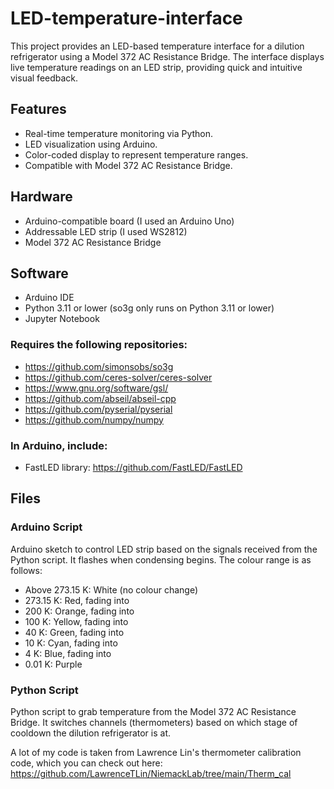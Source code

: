 # LED-temperature-interface
This project provides an LED-based temperature interface for a dilution refrigerator using a Model 372 AC Resistance Bridge. The interface displays live temperature readings on an LED strip, providing quick and intuitive visual feedback.

## Features
- Real-time temperature monitoring via Python.  
- LED visualization using Arduino.  
- Color-coded display to represent temperature ranges.  
- Compatible with Model 372 AC Resistance Bridge.

## Hardware
- Arduino-compatible board (I used an Arduino Uno)
- Addressable LED strip (I used WS2812)
- Model 372 AC Resistance Bridge

## Software
- Arduino IDE
- Python 3.11 or lower (so3g only runs on Python 3.11 or lower)
- Jupyter Notebook

### Requires the following repositories:
- https://github.com/simonsobs/so3g
- https://github.com/ceres-solver/ceres-solver
- https://www.gnu.org/software/gsl/
- https://github.com/abseil/abseil-cpp
- https://github.com/pyserial/pyserial
- https://github.com/numpy/numpy

### In Arduino, include:
- FastLED library: https://github.com/FastLED/FastLED

## Files
### Arduino Script
Arduino sketch to control LED strip based on the signals received from the Python script. It flashes when condensing begins. The colour range is as follows:
- Above 273.15 K: White (no colour change)
- 273.15 K: Red, fading into
- 200 K: Orange, fading into
- 100 K: Yellow, fading into
- 40 K: Green, fading into
- 10 K: Cyan, fading into
- 4 K: Blue, fading into
- 0.01 K: Purple

### Python Script
Python script to grab temperature from the Model 372 AC Resistance Bridge. It switches channels (thermometers) based on which stage of cooldown the dilution refrigerator is at.

A lot of my code is taken from Lawrence Lin's thermometer calibration code, which you can check out here: https://github.com/LawrenceTLin/NiemackLab/tree/main/Therm_cal
